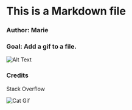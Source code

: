 # This is a Markdown file

### Author: Marie
### Goal: Add a gif to a file.


![Alt Text](https://media.giphy.com/media/vFKqnCdLPNOKc/giphy.gif)


### Credits
Stack Overflow

![Cat Gif](https://media.giphy.com/media/vFKqnCdLPNOKc/giphy.gif)
